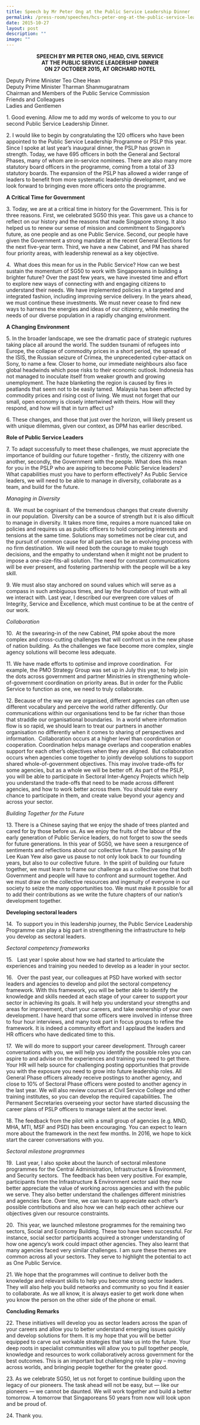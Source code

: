```yaml
---
title: Speech by Mr Peter Ong at the Public Service Leadership Dinner
permalink: /press-room/speeches/hcs-peter-ong-at-the-public-service-leadership-dinner/
date: 2015-10-27
layout: post
description: ""
image: ""
---
```

<div style="text-align:center"><strong>
SPEECH BY MR PETER ONG, HEAD, CIVIL SERVICE <br>
AT THE PUBLIC SERVICE LEADERSHIP DINNER <br>
ON 27 OCTOBER 2015, AT ORCHARD HOTEL
	</strong></div>
	

Deputy Prime Minister Teo Chee Hean <br>
Deputy Prime Minister Tharman Shanmugaratnam <br>
Chairman and Members of the Public Service Commission <br>
Friends and Colleagues <br>
Ladies and Gentlemen

1\. Good evening. Allow me to add my words of welcome to you to our second Public Service Leadership Dinner.

2\.&nbsp;I would like to begin by congratulating the 120 officers who have been appointed to the Public Service Leadership Programme or PSLP this year. Since I spoke at last year’s inaugural dinner, the PSLP has grown in strength. Today, we have 695 officers in both the General and Sectoral Phases, many of whom are in-service nominees. There are also many more statutory board officers in the programme, coming from a total of 33 statutory boards. The expansion of the PSLP has allowed a wider range of leaders to benefit from more systematic leadership development, and we look forward to bringing even more officers onto the programme.&nbsp;

**A Critical Time for Government**

3\.&nbsp;Today, we are at a critical time in history for the Government. This is for three reasons. First, we celebrated SG50 this year. This gave us a chance to reflect on our history and the reasons that made Singapore strong. It also helped us to renew our sense of mission and commitment to Singapore’s future, as one people and as one Public Service. Second, our people have given the Government a strong mandate at the recent General Elections for the next five-year term. Third, we have a new Cabinet, and PM has shared four priority areas, with leadership renewal as a key objective.&nbsp;

4\.&nbsp;&nbsp;What does this mean for us in the Public Service? How can we best sustain the momentum of SG50 to work with Singaporeans in building a brighter future? Over the past few years, we have invested time and effort to explore new ways of connecting with and engaging citizens to understand their needs. We have implemented policies in a targeted and integrated fashion, including improving service delivery. In the years ahead, we must continue these investments. We must never cease to find new ways to harness the energies and ideas of our citizenry, while meeting the needs of our diverse population in a rapidly changing environment.

**A Changing Environment**

5\.&nbsp;In the broader landscape, we see the dramatic pace of strategic ruptures taking place all around the world. The sudden tsunami of refugees into Europe, the collapse of commodity prices in a short period, the spread of the ISIS, the Russian seizure of Crimea, the unprecedented cyber-attack on Sony, to name a few. Closer to home, our immediate neighbours also face global headwinds which pose risks to their economic outlook. Indonesia has not managed to inoculate itself from weaker growth and growing unemployment. The haze blanketing the region is caused by fires in peatlands that seem not to be easily tamed.&nbsp;&nbsp;Malaysia has been affected by commodity prices and rising cost of living. We must not forget that our small, open economy is closely intertwined with theirs. How will they respond, and how will that in turn affect us?

6\.&nbsp;These changes, and those that just over the horizon, will likely present us with unique dilemmas, given our context, as DPM has earlier described.

**Role of Public Service Leaders**

7\. To adapt successfully to meet these challenges, we must appreciate the importance of building our future together - firstly, the citizenry with one another, secondly, the Government with the people. What does this mean for you in the PSLP who are aspiring to become Public Service leaders? What capabilities must you have to perform effectively? As Public Service leaders, we will need to be able to manage in diversity, collaborate as a team, and build for the future.

_Managing in Diversity_&nbsp;

8\.&nbsp;&nbsp;We must be cognisant of the tremendous changes that create diversity in our population.&nbsp;&nbsp;Diversity can be a source of strength but it is also difficult to manage in diversity. It takes more time, requires a more nuanced take on policies and requires us as public officers to hold competing interests and tensions at the same time. Solutions may sometimes not be clear cut, and the pursuit of common cause for all parties can be an evolving process with no firm destination.&nbsp;&nbsp;We will need both the courage to make tough decisions, and the empathy to understand when it might not be prudent to impose a one-size-fits-all solution. The need for constant communications will be ever present, and fostering partnership with the people will be a key skill.&nbsp;

9\.&nbsp;We must also stay anchored on sound values which will serve as a compass in such ambiguous times, and lay the foundation of trust with all we interact with. Last year, I described our evergreen core values of Integrity, Service and Excellence, which must continue to be at the centre of our work.&nbsp;

_Collaboration_

10\.&nbsp;&nbsp;At the swearing-in of the new Cabinet, PM spoke about the more complex and cross-cutting challenges that will confront us in the new phase of nation building.&nbsp;&nbsp;As the challenges we face become more complex, single agency solutions will become less adequate.

11\.&nbsp;We have made efforts to optimise and improve coordination.&nbsp;&nbsp;For example, the PMO Strategy Group was set up in July this year, to help join the dots across government and partner Ministries in&nbsp;strengthening whole-of-government coordination on priority areas. But in order for the Public Service to function as one, we need to truly collaborate.&nbsp;

12\.&nbsp;Because of the way we are organised, different agencies can often use different vocabulary and perceive the world rather differently. Our communications within our organisations tend to be far richer than those that straddle our organisational boundaries.&nbsp;&nbsp;In a world where information flow is so rapid, we should learn to treat our partners in another organisation no differently when it comes to sharing of perspectives and information.&nbsp;&nbsp;Collaboration occurs at a higher level than coordination or cooperation. Coordination helps manage overlaps and cooperation enables support for each other’s objectives when they are aligned.&nbsp;&nbsp;But collaboration occurs when agencies come together to jointly develop solutions to support shared whole-of-government objectives. This may involve trade-offs for some agencies, but as a whole we will be better off. As part of the PSLP, you will be able to participate in Sectoral Inter-Agency Projects which help you understand the trade-offs that need to be made across different agencies, and how to work better across them. You should take every chance to participate in them, and create value beyond your agency and across your sector.

_Building Together for the Future_

13\.&nbsp;There is a Chinese saying that we enjoy the shade of trees planted and cared for by those before us. As we enjoy the fruits of the labour of the early generation of Public Service leaders, do not forget to sow the seeds for future generations. In this year of SG50, we have seen a resurgence of sentiments and reflections about our collective future. The passing of Mr Lee Kuan Yew also gave us pause to not only look back to our founding years, but also to our collective future.&nbsp;&nbsp;In the spirit of building our future together, we must learn to frame our challenge as a collective one that both Government and people will have to confront and surmount together. And we must draw on the collective resources and ingenuity of everyone in our society to seize the many opportunities too. We must make it possible for all to add their contributions as we write the future chapters of our nation’s development together.&nbsp;&nbsp;&nbsp;

**Developing sectoral leaders**

14\.&nbsp;&nbsp;To support you in this leadership journey, the Public Service Leadership Programme can play a big part in strengthening the infrastructure to help you develop as sectoral leaders.

_Sectoral competency frameworks_

15\.&nbsp;&nbsp;&nbsp;Last year I spoke about how we had started to articulate the experiences and training you needed to develop as a leader in your sector.

16\.&nbsp;&nbsp;&nbsp;Over the past year, our colleagues at PSD have worked with sector leaders and agencies to develop and pilot the sectoral competency framework. With this framework, you will be better able to identify the knowledge and skills needed at each stage of your career to support your sector in achieving its goals. It will help you understand your strengths and areas for improvement, chart your careers, and take ownership of your own development. I have heard that some officers were involved in intense three to four hour interviews, and many took part in focus groups to refine the framework. It is indeed a community effort and I applaud the leaders and HR officers who have dedicated time to this.

17\.&nbsp;&nbsp;We will do more to support your career development. Through career conversations with you, we will help you identify the possible roles you can aspire to and advise on the experiences and training you need to get there. Your HR will help source for challenging posting opportunities that provide you with the exposure you need to grow into future leadership roles. All General Phase officers already receive postings to another agency, and close to 10% of Sectoral Phase officers were posted to another agency in the last year. We will also review courses at Civil Service College and other training institutes, so you can develop the required capabilities. The Permanent Secretaries overseeing your sector have started discussing the career plans of PSLP officers to manage talent at the sector level.&nbsp;

18\.&nbsp;The feedback from the pilot with a small group of agencies (e.g. MND, MHA, MTI, MSF and PSD) has been encouraging. You can expect to learn more about the framework in the next few months. In 2016, we hope to kick start the career conversations with you.

_Sectoral milestone programmes_

19\.&nbsp;&nbsp;Last year, I also spoke about the launch of sectoral milestone programmes for the Central Administration, Infrastructure &amp; Environment, and Security sectors.&nbsp;&nbsp;The feedback has been very positive. For example, participants from the Infrastructure &amp; Environment sector said they now better appreciate the value of working across agencies and with the public we serve. They also better understand the challenges different ministries and agencies face. Over time, we can learn to appreciate each other’s possible contributions and also how we can help each other achieve our objectives given our resource constraints.&nbsp;

20\.&nbsp;&nbsp;This year, we launched milestone programmes for the remaining two sectors, Social and Economy Building. These too have been successful. For instance, social sector participants acquired a stronger understanding of how one agency’s work could impact other agencies. They also learnt that many agencies faced very similar challenges. I am sure these themes are common across all your sectors. They serve to highlight the potential to act as One Public Service.

21\.&nbsp;We hope that the programmes will continue to deliver both the knowledge and relevant skills to help you become strong sector leaders. They will also help you build networks and community so you find it easier to collaborate. As we all know, it is always easier to get work done when you know the person on the other side of the phone or email.

**Concluding Remarks**

22\.&nbsp;These initiatives will develop you as sector leaders across the span of your careers and allow you to better understand emerging issues quickly and develop solutions for them. It is my hope that you will be better equipped to carve out workable strategies that take us into the future. Your deep roots in specialist communities will allow you to pull together people, knowledge and resources to work collaboratively across government for the best outcomes. This is an important but challenging role to play – moving across worlds, and bringing people together for the greater good.

23\.&nbsp;As we celebrate SG50, let us not forget to continue building upon the legacy of our pioneers. The task ahead will not be easy, but — like our pioneers — we cannot be daunted. We will work together and build a better tomorrow. A tomorrow that Singaporeans 50 years from now will look upon and be proud of.

24\.&nbsp;Thank you.